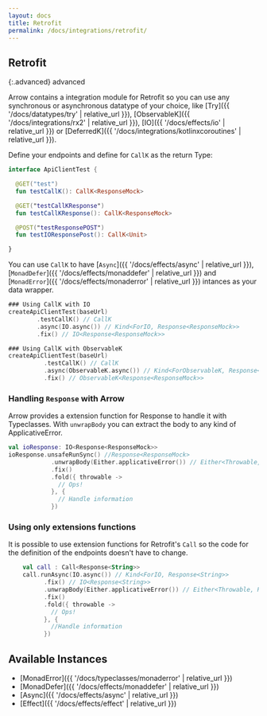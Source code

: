 ```yaml
---
layout: docs
title: Retrofit
permalink: /docs/integrations/retrofit/
---
```


## Retrofit

{:.advanced}
advanced

Arrow contains a integration module for Retrofit so you can use any synchronous or asynchronous datatype of your choice, like [Try]({{ '/docs/datatypes/try' | relative_url }}), [ObservableK]({{ '/docs/integrations/rx2' | relative_url }}), [IO]({{ '/docs/effects/io' | relative_url }}) or [DeferredK]({{ '/docs/integrations/kotlinxcoroutines' | relative_url }}).

Define your endpoints and define for `CallK` as the return Type:

```kotlin
interface ApiClientTest {

  @GET("test")
  fun testCallK(): CallK<ResponseMock>

  @GET("testCallKResponse")
  fun testCallKResponse(): CallK<ResponseMock>

  @POST("testResponsePOST")
  fun testIOResponsePost(): CallK<Unit>

}
```

You can use `CallK` to have [`Async`]({{ '/docs/effects/async' | relative_url }}), [`MonadDefer`]({{ '/docs/effects/monaddefer' | relative_url }}) and [`MonadError`]({{ '/docs/effects/monaderror' | relative_url }}) intances as your data wrapper.

```kotlin
### Using CallK with IO
createApiClientTest(baseUrl)
        .testCallK() // CallK
        .async(IO.async()) // Kind<ForIO, Response<ResponseMock>>
        .fix() // IO<Response<ResponseMock>>
```

```kotlin
### Using CallK with ObservableK
createApiClientTest(baseUrl)
          .testCallK() // CallK
          .async(ObservableK.async()) // Kind<ForObservableK, Response<ResponseMock>>
          .fix() // ObservableK<Response<ResponseMock>>
```

### Handling `Response` with Arrow

Arrow provides a extension function for Response<A> to handle it with Typeclasses. With `unwrapBody` you can extract the body to any kind of ApplicativeError.

```kotlin
val ioResponse: IO<Response<ResponseMock>>
ioResponse.unsafeRunSync() //Response<ResponseMock>
            .unwrapBody(Either.applicativeError()) // Either<Throwable, ResponseMock>
            .fix()
            .fold({ throwable ->
              // Ops!
            }, {
              // Handle information
            })
```

### Using only extensions functions

It is possible to use extension functions for Retrofit's `Call` so the code for the definition of the endpoints doesn't have to change.

```kotlin
    val call : Call<Response<String>>
    call.runAsync(IO.async()) // Kind<ForIO, Response<String>>
          .fix() // IO<Response<String>>
          .unwrapBody(Either.applicativeError()) // Either<Throwable, ResponseMock>
          .fix()
          .fold({ throwable ->
            // Ops!
          }, {
            //Handle information
          })    		    
```

## Available Instances
* [MonadError]({{ '/docs/typeclasses/monaderror' | relative_url }})
* [MonadDefer]({{ '/docs/effects/monaddefer' | relative_url }})
* [Async]({{ '/docs/effects/async' | relative_url }})
* [Effect]({{ '/docs/effects/effect' | relative_url }})
